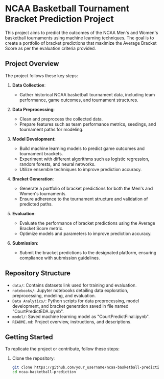 # NCAA Basketball Tournament Bracket Prediction Project

This project aims to predict the outcomes of the NCAA Men's and Women's basketball tournaments using machine learning techniques. The goal is to create a portfolio of bracket predictions that maximize the Average Bracket Score as per the evaluation criteria provided.

## Project Overview

The project follows these key steps:

1. **Data Collection**: 
   - Gather historical NCAA basketball tournament data, including team performance, game outcomes, and tournament structures.

2. **Data Preprocessing**:
   - Clean and preprocess the collected data.
   - Prepare features such as team performance metrics, seedings, and tournament paths for modeling.

3. **Model Development**:
   - Build machine learning models to predict game outcomes and tournament brackets.
   - Experiment with different algorithms such as logistic regression, random forests, and neural networks.
   - Utilize ensemble techniques to improve prediction accuracy.

4. **Bracket Generation**:
   - Generate a portfolio of bracket predictions for both the Men's and Women's tournaments.
   - Ensure adherence to the tournament structure and validation of predicted paths.

5. **Evaluation**:
   - Evaluate the performance of bracket predictions using the Average Bracket Score metric.
   - Optimize models and parameters to improve prediction accuracy.

6. **Submission**:
   - Submit the bracket predictions to the designated platform, ensuring compliance with submission guidelines.

## Repository Structure

- `data/`: Contains datasets link used for training and evaluation.
- `notebooks/`: Jupyter notebooks detailing data exploration, preprocessing, modeling, and evaluation.
- `Data Analytics/`: Python scripts for data preprocessing, model development, and bracket generation saved in file named "CourtPredictEDA.ipynb".
- `model/`: Saved machine learning model as "CourtPredictFinal.ipynb".
- `README.md`: Project overview, instructions, and descriptions.


## Getting Started

To replicate the project or contribute, follow these steps:

1. Clone the repository:

   ```bash
   git clone https://github.com/your_username/ncaa-basketball-prediction.git
   cd ncaa-basketball-prediction
